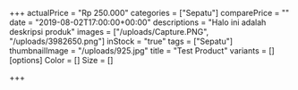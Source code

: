 +++
actualPrice = "Rp 250.000"
categories = ["Sepatu"]
comparePrice = ""
date = "2019-08-02T17:00:00+00:00"
descriptions = "Halo ini adalah deskripsi produk"
images = ["/uploads/Capture.PNG", "/uploads/3982650.png"]
inStock = "true"
tags = ["Sepatu"]
thumbnailImage = "/uploads/925.jpg"
title = "Test Product"
variants = []
[options]
Color = []
Size = []

+++
